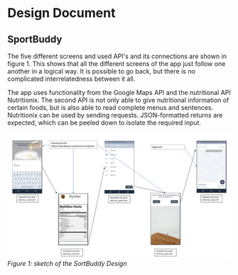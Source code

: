 # Design Document
## SportBuddy

The five different screens and used API's and its connections are shown in figure 1. This shows that all the different screens of the app just follow one another in a logical way. It is possible to go back, but there is no complicated interrelatedness between it all. 

The app uses functionality from the Google Maps API and the nutritional API Nutritionix. The second API is not only able to give nutritional information of certain foods, but is also able to read complete menus and sentences. Nutritionix can be used by sending requests. JSON-formatted returns are expected, which can be peeled down to isolate the required input. 

![Alt Text](https://github.com/corne12345/Sportbuddy/blob/master/doc/Sketch.png)
*Figure 1: sketch of the SortBuddy Design*
